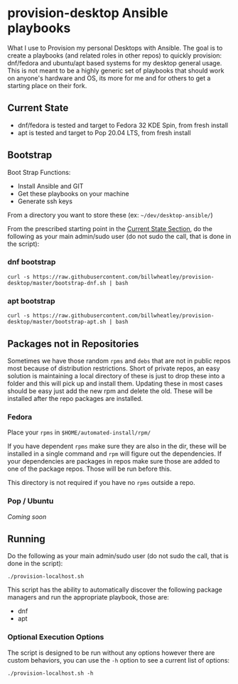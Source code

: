 # provision-desktop Ansible playbooks

What I use to Provision my personal Desktops with Ansible. The goal is to create a playbooks (and related roles in other repos) to quickly provision: dnf/fedora and ubuntu/apt based systems for my desktop general usage.  This is not meant to be a highly generic set of playbooks that should work on anyone's hardware and OS, its more for me and for others to get a starting place on their fork.

## Current State

* dnf/fedora is tested and target to Fedora 32 KDE Spin, from fresh install
* apt is tested and target to Pop 20.04 LTS, from fresh install

## Bootstrap

Boot Strap Functions:

* Install Ansible and GIT
* Get these playbooks on your machine
* Generate ssh keys

From a directory you want to store these (ex: `~/dev/desktop-ansible/`)

From the prescribed starting point in the [Current State  Section](#current-state), do the following as your main admin/sudo user (do not sudo the call, that is done in the script):

### dnf bootstrap

`curl -s https://raw.githubusercontent.com/billwheatley/provision-desktop/master/bootstrap-dnf.sh | bash`

### apt bootstrap

`curl -s https://raw.githubusercontent.com/billwheatley/provision-desktop/master/bootstrap-apt.sh | bash`

## Packages not in Repositories

Sometimes we have those random `rpms` and `debs` that are not in public repos most because of distribution restrictions. Short of private repos, an easy solution is maintaining a local directory of these is just to drop these into a folder and this will pick up and install them. Updating these in most cases should be easy just add the new rpm and delete the old. These will be installed after the repo packages are installed.

### Fedora

Place your `rpms` in `$HOME/automated-install/rpm/`

If you have dependent `rpms` make sure they are also in the dir, these will be installed in a single command and `rpm` will figure out the dependencies. If your dependencies are packages in repos make sure those are added to one of the package repos. Those will be run before this.

This directory is not required if you have no `rpms` outside a repo.

### Pop / Ubuntu

*Coming soon*

## Running

Do the following as your main admin/sudo user (do not sudo the call, that is done in the script):

```console
./provision-localhost.sh
```

This script has the ability to automatically discover the following package managers and run the appropriate playbook, those are:

* dnf
* apt

### Optional Execution Options

The script is designed to be run without any options however there are custom behaviors, you can use the `-h` option to see a current list of options:

```console
./provision-localhost.sh -h
```
